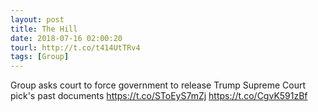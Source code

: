 ```yaml
---
layout: post
title: The Hill
date: 2018-07-16 02:00:20
tourl: http://t.co/t414UtTRv4
tags: [Group]
---
```

Group asks court to force government to release Trump Supreme Court pick's past documents
https://t.co/SToEyS7mZj https://t.co/CgvK591zBf